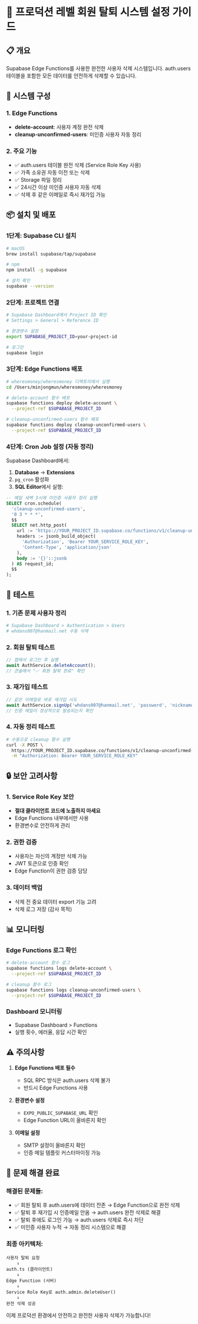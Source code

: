 # 🚀 프로덕션 레벨 회원 탈퇴 시스템 설정 가이드

## 📋 개요
Supabase Edge Functions를 사용한 완전한 사용자 삭제 시스템입니다.
auth.users 테이블을 포함한 모든 데이터를 안전하게 삭제할 수 있습니다.

## 🔧 시스템 구성

### 1. Edge Functions
- **delete-account**: 사용자 계정 완전 삭제
- **cleanup-unconfirmed-users**: 미인증 사용자 자동 정리

### 2. 주요 기능
- ✅ auth.users 테이블 완전 삭제 (Service Role Key 사용)
- ✅ 가족 소유권 자동 이전 또는 삭제
- ✅ Storage 파일 정리
- ✅ 24시간 이상 미인증 사용자 자동 삭제
- ✅ 삭제 후 같은 이메일로 즉시 재가입 가능

## 📦 설치 및 배포

### 1단계: Supabase CLI 설치
```bash
# macOS
brew install supabase/tap/supabase

# npm
npm install -g supabase

# 설치 확인
supabase --version
```

### 2단계: 프로젝트 연결
```bash
# Supabase Dashboard에서 Project ID 확인
# Settings > General > Reference ID

# 환경변수 설정
export SUPABASE_PROJECT_ID=your-project-id

# 로그인
supabase login
```

### 3단계: Edge Functions 배포
```bash
# wheresmoney/wheresmoney 디렉토리에서 실행
cd /Users/minjongmun/wheresmoney/wheresmoney

# delete-account 함수 배포
supabase functions deploy delete-account \
  --project-ref $SUPABASE_PROJECT_ID

# cleanup-unconfirmed-users 함수 배포
supabase functions deploy cleanup-unconfirmed-users \
  --project-ref $SUPABASE_PROJECT_ID
```

### 4단계: Cron Job 설정 (자동 정리)
Supabase Dashboard에서:
1. **Database** → **Extensions**
2. `pg_cron` 활성화
3. **SQL Editor**에서 실행:

```sql
-- 매일 새벽 3시에 미인증 사용자 정리 실행
SELECT cron.schedule(
  'cleanup-unconfirmed-users',
  '0 3 * * *',
  $$
  SELECT net.http_post(
    url := 'https://YOUR_PROJECT_ID.supabase.co/functions/v1/cleanup-unconfirmed-users',
    headers := jsonb_build_object(
      'Authorization', 'Bearer YOUR_SERVICE_ROLE_KEY',
      'Content-Type', 'application/json'
    ),
    body := '{}'::jsonb
  ) AS request_id;
  $$
);
```

## 🧪 테스트

### 1. 기존 문제 사용자 정리
```bash
# Supabase Dashboard > Authentication > Users
# whdans007@hanmail.net 수동 삭제
```

### 2. 회원 탈퇴 테스트
```javascript
// 앱에서 로그인 후 실행
await AuthService.deleteAccount();
// 콘솔에서 "✅ 회원 탈퇴 완료" 확인
```

### 3. 재가입 테스트
```javascript
// 같은 이메일로 바로 재가입 시도
await AuthService.signUp('whdans007@hanmail.net', 'password', 'nickname');
// 인증 메일이 정상적으로 발송되는지 확인
```

### 4. 자동 정리 테스트
```bash
# 수동으로 cleanup 함수 실행
curl -X POST \
  https://YOUR_PROJECT_ID.supabase.co/functions/v1/cleanup-unconfirmed-users \
  -H "Authorization: Bearer YOUR_SERVICE_ROLE_KEY"
```

## 🔒 보안 고려사항

### 1. Service Role Key 보안
- **절대 클라이언트 코드에 노출하지 마세요**
- Edge Functions 내부에서만 사용
- 환경변수로 안전하게 관리

### 2. 권한 검증
- 사용자는 자신의 계정만 삭제 가능
- JWT 토큰으로 인증 확인
- Edge Function이 권한 검증 담당

### 3. 데이터 백업
- 삭제 전 중요 데이터 export 기능 고려
- 삭제 로그 저장 (감사 목적)

## 📊 모니터링

### Edge Functions 로그 확인
```bash
# delete-account 함수 로그
supabase functions logs delete-account \
  --project-ref $SUPABASE_PROJECT_ID

# cleanup 함수 로그
supabase functions logs cleanup-unconfirmed-users \
  --project-ref $SUPABASE_PROJECT_ID
```

### Dashboard 모니터링
- Supabase Dashboard > Functions
- 실행 횟수, 에러율, 응답 시간 확인

## ⚠️ 주의사항

1. **Edge Functions 배포 필수**
   - SQL RPC 방식은 auth.users 삭제 불가
   - 반드시 Edge Functions 사용

2. **환경변수 설정**
   - `EXPO_PUBLIC_SUPABASE_URL` 확인
   - Edge Function URL이 올바른지 확인

3. **이메일 설정**
   - SMTP 설정이 올바른지 확인
   - 인증 메일 템플릿 커스터마이징 가능

## 🎯 문제 해결 완료

### 해결된 문제들:
- ✅ 회원 탈퇴 후 auth.users에 데이터 잔존 → Edge Function으로 완전 삭제
- ✅ 탈퇴 후 재가입 시 인증메일 안옴 → auth.users 완전 삭제로 해결
- ✅ 탈퇴 후에도 로그인 가능 → auth.users 삭제로 즉시 차단
- ✅ 미인증 사용자 누적 → 자동 정리 시스템으로 해결

### 최종 아키텍처:
```
사용자 탈퇴 요청
    ↓
auth.ts (클라이언트)
    ↓
Edge Function (서버)
    ↓
Service Role Key로 auth.admin.deleteUser()
    ↓
완전 삭제 성공
```

이제 프로덕션 환경에서 안전하고 완전한 사용자 삭제가 가능합니다!
